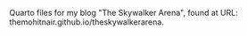 Quarto files for my blog "The Skywalker Arena", found at URL: themohitnair.github.io/theskywalkerarena.
